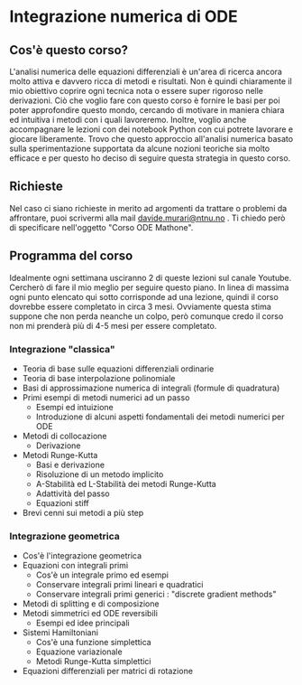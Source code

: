 # Integrazione numerica di ODE

## Cos'è questo corso?

L'analisi numerica delle equazioni differenziali è un'area di ricerca ancora molto attiva e davvero ricca di metodi e risultati. Non è quindi chiaramente il mio obiettivo coprire ogni tecnica nota o essere super rigoroso nelle derivazioni. Ciò che voglio fare con questo corso è fornire le basi per poi poter approfondire questo mondo, cercando di motivare in maniera chiara ed intuitiva i metodi con i quali lavoreremo. Inoltre, voglio anche accompagnare le lezioni con dei notebook Python con cui potrete lavorare e giocare liberamente. Trovo che questo approccio all'analisi numerica basato sulla sperimentazione supportata da alcune nozioni teoriche sia molto efficace e per questo ho deciso di seguire questa strategia in questo corso.

## Richieste

Nel caso ci siano richieste in merito ad argomenti da trattare o problemi da affrontare, puoi scrivermi alla mail davide.murari@ntnu.no . Ti chiedo però di specificare nell'oggetto "Corso ODE Mathone".

## Programma del corso

Idealmente ogni settimana usciranno 2 di queste lezioni sul canale Youtube. Cercherò di fare il mio meglio per seguire questo piano. In linea di massima ogni punto elencato qui sotto corrisponde ad una lezione, quindi il corso dovrebbe essere completato in circa 3 mesi. Ovviamente questa stima suppone che non perda neanche un colpo, però comunque credo il corso non mi prenderà più di 4-5 mesi per essere completato.

### Integrazione "classica"
- Teoria di base sulle equazioni differenziali ordinarie
- Teoria di base interpolazione polinomiale
- Basi di approssimazione numerica di integrali (formule di quadratura)
- Primi esempi di metodi numerici ad un passo
  - Esempi ed intuizione
  - Introduzione di alcuni aspetti fondamentali dei metodi numerici per ODE
- Metodi di collocazione
  - Derivazione 
- Metodi Runge-Kutta
  - Basi e derivazione
  - Risoluzione di un metodo implicito
  - A-Stabilità ed L-Stabilità dei metodi Runge-Kutta
  - Adattività del passo
  - Equazioni stiff
- Brevi cenni sui metodi a più step

### Integrazione geometrica
- Cos'è l'integrazione geometrica
- Equazioni con integrali primi
  - Cos'è un integrale primo ed esempi
  - Conservare integrali primi lineari e quadratici
  - Conservare integrali primi generici : "discrete gradient methods"
- Metodi di splitting e di composizione
- Metodi simmetrici ed ODE reversibili
  - Esempi ed idee principali
- Sistemi Hamiltoniani
  - Cos'è una funzione simplettica
  - Equazione variazionale
  - Metodi Runge-Kutta simplettici
- Equazioni differenziali per matrici di rotazione